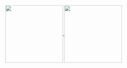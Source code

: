 
<a href="https://github.com/mateus-oliveira-valle/github-readme-stats">
  <img height=180 align="center" src="https://github-readme-stats.vercel.app/api?username=mateus-oliveira-valle&show_icons=true&theme=tokyonight" />
<a href="https://github.com/mateus-oliveira-valle/convoychat">
  <img height=180 align="center" src="https://github-readme-stats.vercel.app/api/top-langs?username=mateus-oliveira-valle&&show_icons=true&theme=tokyonight&layout=compact&langs_count=8&card_width=200" />


##
